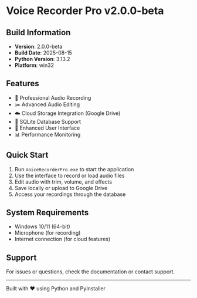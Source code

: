 # Voice Recorder Pro v2.0.0-beta

## Build Information
- **Version**: 2.0.0-beta
- **Build Date**: 2025-08-15
- **Python Version**: 3.13.2
- **Platform**: win32

## Features
- 🎤 Professional Audio Recording
- ✂️ Advanced Audio Editing
- ☁️ Cloud Storage Integration (Google Drive)
- 💾 SQLite Database Support
- 🎨 Enhanced User Interface
- 📊 Performance Monitoring

## Quick Start
1. Run `VoiceRecorderPro.exe` to start the application
2. Use the interface to record or load audio files
3. Edit audio with trim, volume, and effects
4. Save locally or upload to Google Drive
5. Access your recordings through the database

## System Requirements
- Windows 10/11 (64-bit)
- Microphone (for recording)
- Internet connection (for cloud features)

## Support
For issues or questions, check the documentation or contact support.

---
Built with ❤️ using Python and PyInstaller
